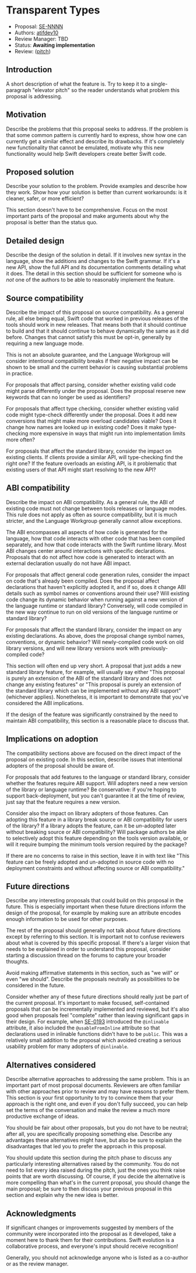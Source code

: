 # Transparent Types

* Proposal: [SE-NNNN](NNNN-transparent-types.md)
* Authors: [atifdev10](https://github.com/atifdev10)
* Review Manager: TBD
* Status: **Awaiting implementation**
* Review: ([pitch](https://forums.swift.org/...))

## Introduction

A short description of what the feature is. Try to keep it to a
single-paragraph "elevator pitch" so the reader understands what
problem this proposal is addressing.

## Motivation

Describe the problems that this proposal seeks to address. If the
problem is that some common pattern is currently hard to express, show
how one can currently get a similar effect and describe its
drawbacks. If it's completely new functionality that cannot be
emulated, motivate why this new functionality would help Swift
developers create better Swift code.

## Proposed solution

Describe your solution to the problem. Provide examples and describe
how they work. Show how your solution is better than current
workarounds: is it cleaner, safer, or more efficient?

This section doesn't have to be comprehensive.  Focus on the most
important parts of the proposal and make arguments about why the
proposal is better than the status quo.

## Detailed design

Describe the design of the solution in detail. If it involves new
syntax in the language, show the additions and changes to the Swift
grammar. If it's a new API, show the full API and its documentation
comments detailing what it does. The detail in this section should be
sufficient for someone who is *not* one of the authors to be able to
reasonably implement the feature.

## Source compatibility

Describe the impact of this proposal on source compatibility.  As a
general rule, all else being equal, Swift code that worked in previous
releases of the tools should work in new releases.  That means both that
it should continue to build and that it should continue to behave
dynamically the same as it did before.  Changes that cannot satisfy
this must be opt-in, generally by requiring a new language mode.

This is not an absolute guarantee, and the Language Workgroup will
consider intentional compatibility breaks if their negative impact
can be shown to be small and the current behavior is causing
substantial problems in practice.

For proposals that affect parsing, consider whether existing valid
code might parse differently under the proposal.  Does the proposal
reserve new keywords that can no longer be used as identifiers?

For proposals that affect type checking, consider whether existing valid
code might type-check differently under the proposal.  Does it add new
conversions that might make more overload candidates viable?  Does it
change how names are looked up in existing code?  Does it make
type-checking more expensive in ways that might run into implementation
limits more often?

For proposals that affect the standard library, consider the impact on
existing clients.  If clients provide a similar API, will type-checking
find the right one?  If the feature overloads an existing API, is it
problematic that existing users of that API might start resolving to
the new API?

## ABI compatibility

Describe the impact on ABI compatibility.  As a general rule, the ABI
of existing code must not change between tools releases or language
modes.  This rule does not apply as often as source compatibility, but
it is much stricter, and the Language Workgroup generally cannot allow
exceptions.

The ABI encompasses all aspects of how code is generated for the
language, how that code interacts with other code that has been
compiled separately, and how that code interacts with the Swift
runtime library.  Most ABI changes center around interactions with
specific declarations.  Proposals that do not affect how code is
generated to interact with an external declaration usually do not
have ABI impact.

For proposals that affect general code generation rules, consider
the impact on code that's already been compiled.  Does the proposal
affect declarations that haven't explicitly adopted it, and if so,
does it change ABI details such as symbol names or conventions
around their use?  Will existing code change its dynamic behavior
when running against a new version of the language runtime or
standard library?  Conversely, will code compiled in the new way
continue to run on old versions of the language runtime or standard
library?

For proposals that affect the standard library, consider the impact
on any existing declarations.  As above, does the proposal change symbol
names, conventions, or dynamic behavior?  Will newly-compiled code work
on old library versions, and will new library versions work with
previously-compiled code?

This section will often end up very short.  A proposal that just
adds a new standard library feature, for example, will usually
say either "This proposal is purely an extension of the ABI of the
standard library and does not change any existing features" or
"This proposal is purely an extension of the standard library which
can be implemented without any ABI support" (whichever applies).
Nonetheless, it is important to demonstrate that you've considered
the ABI implications.

If the design of the feature was significantly constrained by
the need to maintain ABI compatibility, this section is a reasonable
place to discuss that.

## Implications on adoption

The compatibility sections above are focused on the direct impact
of the proposal on existing code.  In this section, describe issues
that intentional adopters of the proposal should be aware of.

For proposals that add features to the language or standard library,
consider whether the features require ABI support.  Will adopters need
a new version of the library or language runtime?  Be conservative: if
you're hoping to support back-deployment, but you can't guarantee it
at the time of review, just say that the feature requires a new
version.

Consider also the impact on library adopters of those features.  Can
adopting this feature in a library break source or ABI compatibility
for users of the library?  If a library adopts the feature, can it
be *un*-adopted later without breaking source or ABI compatibility?
Will package authors be able to selectively adopt this feature depending
on the tools version available, or will it require bumping the minimum
tools version required by the package?

If there are no concerns to raise in this section, leave it in with
text like "This feature can be freely adopted and un-adopted in source
code with no deployment constraints and without affecting source or ABI
compatibility."

## Future directions

Describe any interesting proposals that could build on this proposal
in the future.  This is especially important when these future
directions inform the design of the proposal, for example by making
sure an attribute encodes enough information to be used for other
purposes.

The rest of the proposal should generally not talk about future
directions except by referring to this section.  It is important
not to confuse reviewers about what is covered by this specific
proposal.  If there's a larger vision that needs to be explained
in order to understand this proposal, consider starting a discussion
thread on the forums to capture your broader thoughts.

Avoid making affirmative statements in this section, such as "we
will" or even "we should".  Describe the proposals neutrally as
possibilities to be considered in the future.

Consider whether any of these future directions should really just
be part of the current proposal.  It's important to make focused,
self-contained proposals that can be incrementally implemented and
reviewed, but it's also good when proposals feel "complete" rather
than leaving significant gaps in their design.  For example, when
[SE-0193](https://github.com/swiftlang/swift-evolution/blob/main/proposals/0193-cross-module-inlining-and-specialization.md)
introduced the `@inlinable` attribute, it also included the
`@usableFromInline` attribute so that declarations used in inlinable
functions didn't have to be `public`.  This was a relatively small
addition to the proposal which avoided creating a serious usability
problem for many adopters of `@inlinable`.

## Alternatives considered

Describe alternative approaches to addressing the same problem.
This is an important part of most proposal documents.  Reviewers
are often familiar with other approaches prior to review and may
have reasons to prefer them.  This section is your first opportunity
to try to convince them that your approach is the right one, and
even if you don't fully succeed, you can help set the terms of the
conversation and make the review a much more productive exchange
of ideas.

You should be fair about other proposals, but you do not have to
be neutral; after all, you are specifically proposing something
else.  Describe any advantages these alternatives might have, but
also be sure to explain the disadvantages that led you to prefer
the approach in this proposal.

You should update this section during the pitch phase to discuss
any particularly interesting alternatives raised by the community.
You do not need to list every idea raised during the pitch, just
the ones you think raise points that are worth discussing.  Of course,
if you decide the alternative is more compelling than what's in
the current proposal, you should change the main proposal; be sure
to then discuss your previous proposal in this section and explain
why the new idea is better.

## Acknowledgments

If significant changes or improvements suggested by members of the 
community were incorporated into the proposal as it developed, take a
moment here to thank them for their contributions. Swift evolution is a 
collaborative process, and everyone's input should receive recognition!

Generally, you should not acknowledge anyone who is listed as a
co-author or as the review manager.
